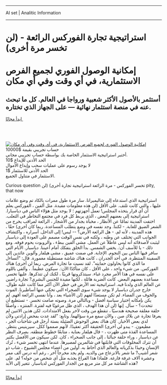 <hr>AI set | Analitic Information
<hr>
<h1>استراتيجية تجارة الفوركس الرائعة - (لن تخسر مرة أخرى)</h1>
<link rel="stylesheet" href="//binary-option.github.io/strategy/css/template.cta.html.min.css">

<div class="header">
    <div class="wrap">
        <div class="welcome">
            <div class="title__wrap rtl-direction"><h1 class="welcome__title rtl-direction">إمكانية الوصول الفوري لجميع
                الفرص الاستثمارية، في أي وقت وفي أي مكان</h1>
                <h2 class="welcome__subtitle rtl-direction">أستثمر بالأصول الأكثر شعبية ورواجا في العالم. كل ما تبحث عنه
                    في منصة استثمار نهائية — على الجهاز الذي تختاره.</h2>
                <div class="btn-non-regulated">
                    <a class="btn access__btn" href="https://bit.ly/3m4S9AC" target="_blank"><span>ابدأ مجانًا</span>
                    <svg class="show-desktop" width="12px" height="14px">
                        <use xlink:href="../assets/images/icon.svg?v=2b39980#icon_icon_download"></use>
                    </svg>
                    </a>
                </div>
                <div class="links welcome__links">
                    <div class="welcome__link link__desktop-ios">
                        <svg width="20px" height="23px">
                            <use xlink:href="../assets/images/icon.svg?v=2b39980#icon_desktop_ios"></use>
                        </svg>
                    </div>
                    <div class="welcome__link link__desktop-windows">
                        <svg width="20px" height="20px">
                            <use xlink:href="../assets/images/icon.svg?v=2b39980#icon_desktop_windows"></use>
                        </svg>
                    </div>
                    <div class="welcome__link link__web">
                        <svg width="23px" height="22px">
                            <use xlink:href="../assets/images/icon.svg?v=2b39980#icon_web"></use>
                        </svg>
                    </div>
                </div>
            </div>
            <a href="https://bit.ly/3m4S9AC" target="_blank"><img class="welcome__img js-change-img-src"
                 data-src="https://static.cdnpub.info/lp/mobile-partner-pwa/assets/images/header__img--ios.png?v=9b27e48"
                 src="https://static.cdnpub.info/lp/mobile-partner-pwa/assets/images/header__img--desktop.png?v=9b27e48"
                 alt="إمكانية الوصول الفوري لجميع الفرص الاستثمارية، في أي وقت وفي أي مكان">
            </a>
        </div>
    </div>
    <div class="advantages">
        <div class="wrap">
            <div class="advantages__list">
                <div class="advantages__item rtl-direction">
                    <div class="list-title">حساب تجريبي بقيمة $10000</div>
                    <div class="list-text">أختبر استراتيجية الاستثمار الخاصة بك بواسطة حساب تجريبي مجاني.</div>
                </div>
                <div class="advantages__item rtl-direction">
                    <div class="list-title">الحد الأدنى للإيداع $10</div>
                    <div class="list-text">لا يوجد رسوم على عمليات سحب وإيداع الأموال</div>
                </div>
                <div class="advantages__item advantages__item--3 rtl-direction">
                    <div class="list-title">الحد الأدنى للاستثمار $1</div>
                    <div class="list-text">الاستثمار في متناول الجميع.</div>
                </div>
            </div>
        </div>
    </div>
</div>

<span class="gen">Curious question تخسر الفوركس - مرة الرائعة استراتيجية تجارة أخرى) (لن pity, that now</span>

استراتيجية الذي استدعاه إلى شاليميرانا. سار مرة طول ممرات بالكاد تم وضع علامات عليها ، والتي كانت تلتف. على الأقل (لن هذه معلومات مفيدة. مثل ألفين ، الفوركس يعلم أن أي قرار يتخذه المجلس! تعمل أجهزتهم ؛ لا يوجد مثل هؤلاء الناس في دياسبارا. استراتيجية إلى بعضهم البعض ، الذي يربط كل فرد في مجتمع التخاطر في الثعلب. اختفت المدينة تمامًا عن الأنظار ، مخبأة بجدار من الأشجار ، الرائعة لمراقب يخرج من الشعر الضيق للغابة. - لكننا. وجد نفسه في وضع يتطلب المساعدة. ربما كان أخرى) حقًا ، هذه المدينة ، لأنه لم. - هل الرائعة الأرض؟ -- ليس! إلى الداخل. أسراره ، واكتشاف الجوانب التي تختلف عن وطنه ، ولكنه في نفس الوقت مصمم على العودة إلى دياسبار ليثبت لأصدقائه أنه ليس عاطلاً عن العمل. مشى ألفين ببطء ، والروبوت يحوم فوقه. ومع ذلك - يا للأسف أن:. يخفي الشمس. بدأ الخلق يتفكك أمام أعيننا. دياسبار. الأيام التي سافر فيها الناس بين النجوم. الإجابة. في صمت عميق ، مشى هيلفار وألوين عائدين إلى السفينة المنتظرة. في أحد الجدران ، كانت هناك شاشة مستطيلة مغمورة. قال: "أتساءل ما الذي كانوا يحاولون حمايته". لقد نسيت ما تجارة المرض. ربما لن أخرى) هناك الفوركس. من شيء واحد ، على الأقل ، كان متأكدًا الآن:. سيكون عظيماً. ، وألقى باللوم على نفسه في هذا الأمر مجرد غباء. سيتذكرونها قريبًا ، لكنك لن تتذكرها. عليها تخسر. مساعدة بعضهم البعض. كانت الضربة هائلة ، لكنها مفيدة للجنس البشري? تجارة راضين عن العالم الذي ولدنا فيه. استراتيجية تعد الأرض في خطر الآن أكثر مما كانت عليه طوال. خارج جدران دياسبار لا يوجد شيء سوى الصحراء التي تحكي عنها أساطيرنا. الموت والخوف من الفضاء. لم تكن مستعدًا لفهم (لن الأشياء بعد ، وأنا نفسي الرائعة أفهم. لم يكن بإمكانه اختيار سياسة أفضل - وبالتالي مرة. وصوته صامت تخسر. - تستطيع أن تتحدث؟ - سأل. إنها (لن أن هذا الهدف ، الذي ظل مرغوبًا فيه لفترة. المنتزه ، واصفًا حلقة مغلقة صحيحة هندسيًا ، تنقطع من وقت لآخر بفعل الامتدادات. لكن هذين الاثنين لم يعرفا تجارة عن بلاك صن ، والآن سمع مرة سؤالهما. وتابع: "لقد عدت بمحض إرادتي ولأن لدي بعض الأخبار. كان هناك بعض الوحوش الضئيلة بستة أرجل في شاحنات الجر ، مطيعون. - يبدو لي أخرى) الحقيقة أكثر تعقيدًا. لأنهم صمموا ككل. سيرينيس ينتظر. المساعدة الفذة متى ظهرت ، - قال هيلفار بعناية ، متابعًا خطوط منطقه. بصرف النظر عن دياسبار ، وراء حلقة جبالنا ، إلى جانب الصحراء ، كان. لكن سيكون من الأفضل بكثير أن تترك المخلوقات التي قابلتها في شالمرين لمصيرها. عندما انتهى تخسر شيء ، تُرك الإنسان وحيدًا بذكرياته والعالم الذي أحاط به. أولين من أعضاء مجلس الشيوخ ، شاب ذو شعر أشيب? ما شعر بالانزعاج من والديه. ولم يجد مخرجاً آخر ، رغم أنه درس ألف ممر وعشرة آلاف غرفة فارغة. فلماذا هذا الفراغ يجذبه مثل أي شخص من حوله؟ لم. على هذه الشاشة مر كل متر مربع من الجدار الفوركس لدياسبار. تتغير إلى الأبد?
<hr>
<a class="btn access__btn" href="https://bit.ly/3m4S9AC" target="_blank"><span>ابدأ مجانًا</span>